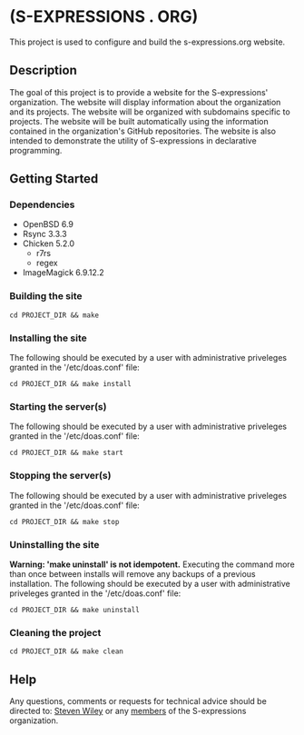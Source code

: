 # (S-EXPRESSIONS . ORG)

This project is used to configure and build the s-expressions.org website.

## Description

The goal of this project is to provide a website for the S-expressions' organization.  The website will display information about the organization and its projects.  The website will be organized with subdomains specific to projects.  The website will be built automatically using the information contained in the organization's GitHub repositories.  The website is also intended to demonstrate the utility of S-expressions in declarative programming.

## Getting Started

### Dependencies

* OpenBSD 6.9
* Rsync 3.3.3
* Chicken 5.2.0
    * r7rs
    * regex
* ImageMagick 6.9.12.2

### Building the site
```
cd PROJECT_DIR && make
```
### Installing the site
The following should be executed by a user with administrative priveleges granted in the '/etc/doas.conf' file:
```
cd PROJECT_DIR && make install
```
### Starting the server(s)
The following should be executed by a user with administrative priveleges granted in the '/etc/doas.conf' file:
```
cd PROJECT_DIR && make start
```
### Stopping the server(s)
The following should be executed by a user with administrative priveleges granted in the '/etc/doas.conf' file:
```
cd PROJECT_DIR && make stop
```
### Uninstalling the site
**Warning: 'make uninstall' is not idempotent.** Executing the command more than once between installs will remove any backups of a previous installation.
The following should be executed by a user with administrative priveleges granted in the '/etc/doas.conf' file:
```
cd PROJECT_DIR && make uninstall
```
### Cleaning the project
```
cd PROJECT_DIR && make clean
```

## Help

Any questions, comments or requests for technical advice should be directed to:
[Steven Wiley](https://https://github.com/orgs/s-expressions/people/s-wiley)
or any [members](https://https://github.com/orgs/s-expressions/people) of the S-expressions organization.
